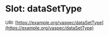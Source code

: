 # Slot: dataSetType

URI: [https://example.org/vaspec/dataSetType](https://example.org/vaspec/dataSetType)